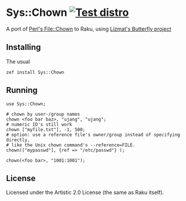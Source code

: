 # Sys::Chown [![Test distro](https://github.com/JJ/raku-sys-chown/actions/workflows/test.yaml/badge.svg)](https://github.com/JJ/raku-sys-chown/actions/workflows/test.yaml)

A port of [Perl's File::Chown](https://github.com/perlancar/perl-File-chown
) to Raku, using [Lizmat's Butterfly project](https://modules.raku.org/dist/P5built-ins:cpan:ELIZABETH)

## Installing

The usual

    zef install Sys::Chown

## Running


```perl6
use Sys::Chown;

# chown by user-/group names
chown <foo bar baz>, "ujang", "ujang";
# numeric ID's still work
chown ["myfile.txt"], -1, 500;
# option: use a reference file's owner/group instead of specifying directly,
# like the Unix chown command's --reference=FILE.
chown(["mypasswd"], {ref => "/etc/passwd"} );

chown(<foo bar>, "1001:1001");

```


## License

Licensed under the Artistic 2.0 License (the same as Raku itself).
